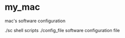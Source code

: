 # my_mac
mac's software configuration

./sc shell scripts
./config_file software configuration file

